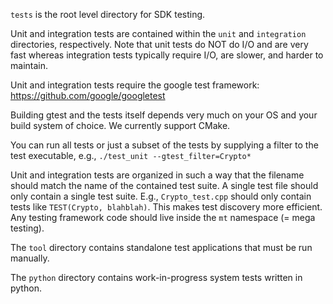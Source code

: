 `tests` is the root level directory for SDK testing.

Unit and integration tests are contained within the `unit` and `integration` 
directories, respectively. Note that unit tests do NOT do I/O and are very fast
whereas integration tests typically require I/O, are slower, and harder to maintain. 

Unit and integration tests require the google test framework:
https://github.com/google/googletest

Building gtest and the tests itself depends very much on your OS and your build 
system of choice. We currently support CMake.

You can run all tests or just a subset of the tests by supplying a filter to the 
test executable, e.g., `./test_unit --gtest_filter=Crypto*`

Unit and integration tests are organized in such a way that the filename
should match the name of the contained test suite. A single test file should
only contain a single test suite. E.g., `Crypto_test.cpp` should only contain 
tests like `TEST(Crypto, blahblah)`. This makes test discovery more efficient.
Any testing framework code should live inside the `mt` namespace (= mega testing).

The `tool` directory contains standalone test applications that must be run manually.

The `python` directory contains work-in-progress system tests written in python.
